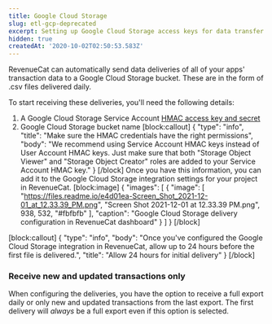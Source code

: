 ```yaml
---
title: Google Cloud Storage
slug: etl-gcp-deprecated
excerpt: Setting up Google Cloud Storage access keys for data transfer
hidden: true
createdAt: '2020-10-02T02:50:53.583Z'
---
```

RevenueCat can automatically send data deliveries of all of your apps' transaction data to a Google Cloud Storage bucket. These are in the form of .csv files delivered daily.

To start receiving these deliveries, you'll need the following details:

1. A Google Cloud Storage Service Account [HMAC access key and secret](https://cloud.google.com/storage/docs/authentication/hmackeys)
2. Google Cloud Storage bucket name
[block:callout]
{
  "type": "info",
  "title": "Make sure the HMAC credentials have the right permissions",
  "body": "We recommend using Service Account HMAC keys instead of User Account HMAC keys. Just make sure that both \"Storage Object Viewer\" and \"Storage Object Creator\" roles are added to your Service Account HMAC key."
}
[/block]
Once you have this information, you can add it to the Google Cloud Storage integration settings for your project in RevenueCat.
[block:image]
{
  "images": [
    {
      "image": [
        "https://files.readme.io/e4d01ea-Screen_Shot_2021-12-01_at_12.33.39_PM.png",
        "Screen Shot 2021-12-01 at 12.33.39 PM.png",
        938,
        532,
        "#fbfbfb"
      ],
      "caption": "Google Cloud Storage delivery configuration in RevenueCat dashboard"
    }
  ]
}
[/block]

[block:callout]
{
  "type": "info",
  "body": "Once you've configured the Google Cloud Storage integration in RevenueCat, allow up to 24 hours before the first file is delivered.",
  "title": "Allow 24 hours for initial delivery"
}
[/block]
### Receive new and updated transactions only
When configuring the deliveries, you have the option to receive a full export daily or only new and updated transactions from the last export. The first delivery will *always* be a full export even if this option is selected.